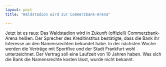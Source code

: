 ```yaml
---
layout: post
title: "Waldstadion wird zur Commerzbank-Arena"

---
```


Jetzt ist es raus: Das Waldstadion wird in Zukunft (offiziell) Commerzbank-Arena heißen. Der Sprecher des Kreditinstitus bestätigte, dass die Bank ihr Interesse an den Namensrechten bekundet habe. In der nächsten Woche werden die Verträge mit Sportfive und der Stadt Frankfurt wohl unterzeichnet. Der Vertrag soll eine Laufzeit von 10 Jahren haben. Was sich die Bank die Namensrechte kosten lässt, wurde nicht bekannt.


